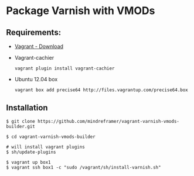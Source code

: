 # Package Varnish with VMODs


## Requirements:

  - [Vagrant - Download](http://downloads.vagrantup.com/)
  - Vagrant-cachier

      `vagrant plugin install vagrant-cachier`

  - Ubuntu 12.04 box

      `vagrant box add precise64 http://files.vagrantup.com/precise64.box`

## Installation
    $ git clone https://github.com/mindreframer/vagrant-varnish-vmods-builder.git

    $ cd vagrant-varnish-vmods-builder

    # will install vagrant plugins
    $ sh/update-plugins

    $ vagrant up box1
    $ vagrant ssh box1 -c "sudo /vagrant/sh/install-varnish.sh"
